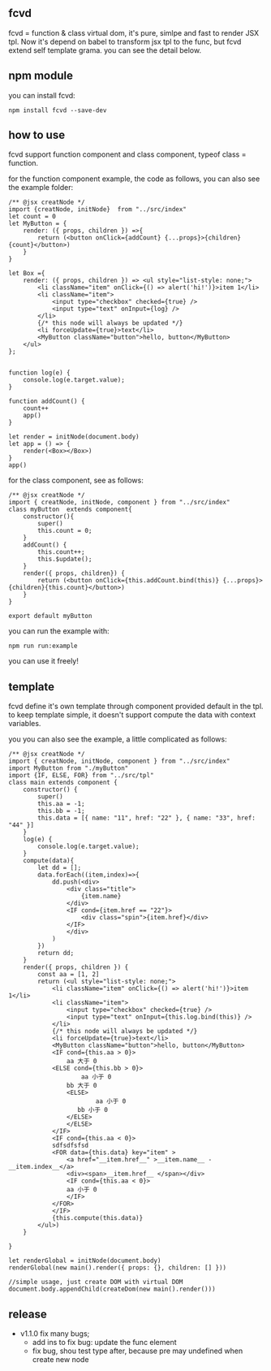 ## fcvd
fcvd = function & class virtual dom, it's pure, simlpe and fast to render JSX tpl. Now it's depend on babel to transform jsx tpl to the func, but fcvd extend self template grama. you can see the detail below.

## npm module
you can install fcvd:
```
npm install fcvd --save-dev
```

## how to use

fcvd support function component and class component, typeof class = function.

for the function component example, the code as follows, you can also see the example folder: 
```
/** @jsx creatNode */
import {creatNode, initNode}  from "../src/index"
let count = 0
let MyButton = {
    render: ({ props, children }) =>{
        return (<button onClick={addCount} {...props}>{children}{count}</button>)
    }
}

let Box ={
    render: ({ props, children }) => <ul style="list-style: none;">
        <li className="item" onClick={() => alert('hi!')}>item 1</li>
        <li className="item">
            <input type="checkbox" checked={true} />
            <input type="text" onInput={log} />
        </li>
        {/* this node will always be updated */}
        <li forceUpdate={true}>text</li>
        <MyButton className="button">hello, button</MyButton>
    </ul>
};


function log(e) {
    console.log(e.target.value);
}

function addCount() {
    count++
    app()
}

let render = initNode(document.body)
let app = () => {
    render(<Box></Box>)
}
app()

```

for the class component, see as follows:
```
/** @jsx creatNode */
import { creatNode, initNode, component } from "../src/index"
class myButton  extends component{
    constructor(){
        super()
        this.count = 0;
    }
    addCount() {
        this.count++;
        this.$update();
    }
    render({ props, children}) {
        return (<button onClick={this.addCount.bind(this)} {...props}>{children}{this.count}</button>)
    }
}

export default myButton
```

you can run the example with:
```
npm run run:example
```
you can use it freely!

## template
fcvd define it's own template through  component provided default in the tpl. to keep template simple, it doesn't support compute the data with context variables.

you you can also see the example, a little complicated as follows:
```
/** @jsx creatNode */
import { creatNode, initNode, component } from "../src/index"
import MyButton from "./myButton"
import {IF, ELSE, FOR} from "../src/tpl"
class main extends component {
    constructor() {
        super()
        this.aa = -1;
        this.bb = -1;
        this.data = [{ name: "11", href: "22" }, { name: "33", href: "44" }]
    }
    log(e) {
        console.log(e.target.value);
    }
    compute(data){
        let dd = [];
        data.forEach((item,index)=>{
            dd.push(<div>
                <div class="title">
                    {item.name}
                </div>
                <IF cond={item.href == "22"}>
                    <div class="spin">{item.href}</div>
                </IF>
                </div>
            )
        })
        return dd;
    }
    render({ props, children }) {
        const aa = [1, 2]
        return (<ul style="list-style: none;">
            <li className="item" onClick={() => alert('hi!')}>item 1</li>
            <li className="item">
                <input type="checkbox" checked={true} />
                <input type="text" onInput={this.log.bind(this)} />
            </li>
            {/* this node will always be updated */}
            <li forceUpdate={true}>text</li>
            <MyButton className="button">hello, button</MyButton>
            <IF cond={this.aa > 0}>
                aa 大于 0
            <ELSE cond={this.bb > 0}>
                    aa 小于 0
                bb 大于 0
                <ELSE>
                        aa 小于 0
                   bb 小于 0
                </ELSE>
                </ELSE>
            </IF>
            <IF cond={this.aa < 0}>
            sdfsdfsfsd
            <FOR data={this.data} key="item" >
                <a href="__item.href__" >__item.name__ -  __item.index__</a>
                <div><span>__item.href__ </span></div>
                <IF cond={this.aa < 0}>
                aa 小于 0
                </IF>
            </FOR>
            </IF>
            {this.compute(this.data)}
        </ul>)
    }

}

let renderGlobal = initNode(document.body)
renderGlobal(new main().render({ props: {}, children: [] }))

//simple usage, just create DOM with virtual DOM
document.body.appendChild(createDom(new main().render()))

```
## release
* v1.1.0 fix many bugs;
    * add ins to fix bug: update the func element
    * fix bug, shou test type after, because pre may undefined when create new node